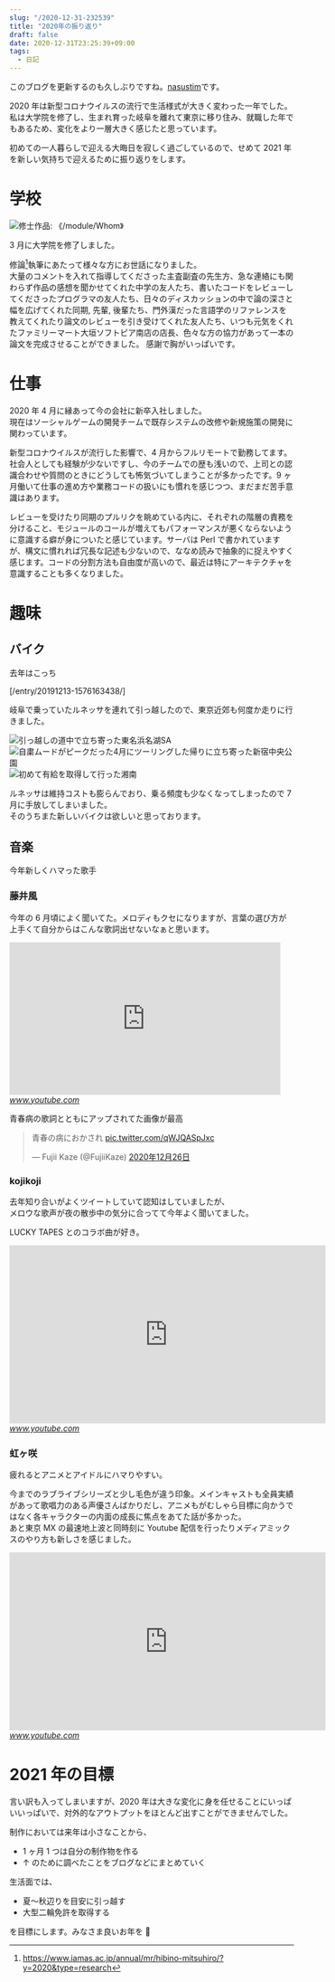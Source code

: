 ```yaml
---
slug: "/2020-12-31-232539"
title: "2020年の振り返り"
draft: false
date: 2020-12-31T23:25:39+09:00
tags:
  - 日記
---
```


このブログを更新するのも久しぶりですね。<a href="https://twitter.com/nasustim/">nasustim</a>です。

2020 年は新型コロナウイルスの流行で生活様式が大きく変わった一年でした。  
私は大学院を修了し、生まれ育った岐阜を離れて東京に移り住み、就職した年でもあるため、変化をより一層大きく感じたと思っています。

初めての一人暮らしで迎える大晦日を寂しく過ごしているので、せめて 2021 年を新しい気持ちで迎えるために振り返りをします。

# 学校


![修士作品: 《/module/Whom》](/20190923162434.jpg)

3 月に大学院を修了しました。

修論[^1]執筆にあたって様々な方にお世話になりました。  
大量のコメントを入れて指導してくださった主査副査の先生方、急な連絡にも関わらず作品の感想を聞かせてくれた中学の友人たち、書いたコードをレビューしてくださったプログラマの友人たち、日々のディスカッションの中で論の深さと幅を広げてくれた同期, 先輩, 後輩たち、門外漢だった言語学のリファレンスを教えてくれたり論文のレビューを引き受けてくれた友人たち、いつも元気をくれたファミリーマート大垣ソフトピア南店の店長、色々な方の協力があって一本の論文を完成させることができました。
感謝で胸がいっぱいです。

# 仕事

2020 年 4 月に縁あって今の会社に新卒入社しました。  
現在はソーシャルゲームの開発チームで既存システムの改修や新規施策の開発に関わっています。

新型コロナウイルスが流行した影響で、4 月からフルリモートで勤務してます。
社会人としても経験が少ないですし、今のチームでの歴も浅いので、上司との認識合わせや質問のときにどうしても怖気づいてしまうことが多かったです。9 ヶ月働いて仕事の進め方や業務コードの扱いにも慣れを感じつつ、まだまだ苦手意識はあります。

レビューを受けたり同期のプルリクを眺めている内に、それぞれの階層の責務を分けること、モジュールのコールが増えてもパフォーマンスが悪くならないように意識する癖が身についたと感じています。サーバは Perl で書かれていますが、構文に慣れれば冗長な記述も少ないので、ななめ読みで抽象的に捉えやすく感じます。コードの分割方法も自由度が高いので、最近は特にアーキテクチャを意識することも多くなりました。

# 趣味

## バイク

去年はこっち

[/entry/20191213-1576163438/]

岐阜で乗っていたルネッサを連れて引っ越したので、東京近郊も何度か走りに行きました。

![引っ越しの道中で立ち寄った東名浜名湖SA](/20201231184154.jpg)
![自粛ムードがピークだった4月にツーリングした帰りに立ち寄った新宿中央公園](/20201231204152.jpg)
![初めて有給を取得して行った湘南](/20210101000303.jpg)


ルネッサは維持コストも膨らんでおり、乗る頻度も少なくなってしまったので 7 月に手放してしまいました。  
そのうちまた新しいバイクは欲しいと思っております。

## 音楽

今年新しくハマった歌手

### 藤井風

今年の 6 月頃によく聞いてた。メロディもクセになりますが、言葉の選び方が上手くて自分からはこんな歌詞出せないなぁと思います。

<iframe width="480" height="270" src="https://www.youtube.com/embed/kQvT37OzkP8?feature=oembed" frameborder="0" allow="accelerometer; autoplay; clipboard-write; encrypted-media; gyroscope; picture-in-picture" allowfullscreen></iframe><cite class="hatena-citation"><a href="https://www.youtube.com/watch?v=kQvT37OzkP8">www.youtube.com</a></cite>

青春病の歌詞とともにアップされてた画像が最高

<blockquote data-conversation="none" class="twitter-tweet" data-lang="ja"><p lang="ja" dir="ltr">青春の病におかされ <a href="https://t.co/qWJQASpJxc">pic.twitter.com/qWJQASpJxc</a></p>&mdash; Fujii Kaze (@FujiiKaze) <a href="https://twitter.com/FujiiKaze/status/1342836188374159363?ref_src=twsrc%5Etfw">2020年12月26日</a></blockquote> <script async src="https://platform.twitter.com/widgets.js" charset="utf-8"></script>

### kojikoji

去年知り合いがよくツイートしていて認知はしていましたが、  
メロウな歌声が夜の散歩中の気分に合ってて今年よく聞いてました。

LUCKY TAPES とのコラボ曲が好き。

<iframe width="560" height="315" src="https://www.youtube.com/embed/G1damuAr05c?feature=oembed" frameborder="0" allow="accelerometer; autoplay; clipboard-write; encrypted-media; gyroscope; picture-in-picture" allowfullscreen></iframe><cite class="hatena-citation"><a href="https://www.youtube.com/watch?v=G1damuAr05c">www.youtube.com</a></cite>

### 虹ヶ咲

疲れるとアニメとアイドルにハマりやすい。

今までのラブライブシリーズと少し毛色が違う印象。メインキャストも全員実績があって歌唱力のある声優さんばかりだし、アニメもがむしゃら目標に向かうではなく各キャラクターの内面の成長に焦点をあてた話が多かった。  
あと東京 MX の最速地上波と同時刻に Youtube 配信を行ったりメディアミックスのやり方も新しさを感じました。

<iframe width="560" height="315" src="https://www.youtube.com/embed/eJW-P9I6_m8?list=PLYpy4kJmEo76wyTWayttGqPjY710SjaMy" frameborder="0" allow="accelerometer; autoplay; clipboard-write; encrypted-media; gyroscope; picture-in-picture" allowfullscreen></iframe><cite class="hatena-citation"><a href="https://www.youtube.com/watch?v=eJW-P9I6_m8&list=PLYpy4kJmEo76wyTWayttGqPjY710SjaMy&index=14">www.youtube.com</a></cite>

# 2021 年の目標

言い訳も入ってしまいますが、2020 年は大きな変化に身を任せることにいっぱいいっぱいで、対外的なアウトプットをほとんど出すことができませんでした。

制作においては来年は小さなことから、

- 1 ヶ月 1 つは自分の制作物を作る
- ↑ のために調べたことをブログなどにまとめていく

生活面では、

- 夏〜秋辺りを目安に引っ越す
- 大型二輪免許を取得する

を目標にします。みなさま良いお年を 👋

[^1]: https://www.iamas.ac.jp/annual/mr/hibino-mitsuhiro/?y=2020&type=research
